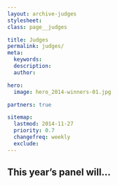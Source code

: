 ```yaml
---
layout: archive-judges
stylesheet:
class: page__judges

title: Judges
permalink: judges/
meta:
  keywords:
  description:
  author:

hero:
  image: hero_2014-winners-01.jpg

partners: true

sitemap:
  lastmod: 2014-11-27
  priority: 0.7
  changefreq: weekly
  exclude:
---
```


## This year&rsquo;s panel will...


